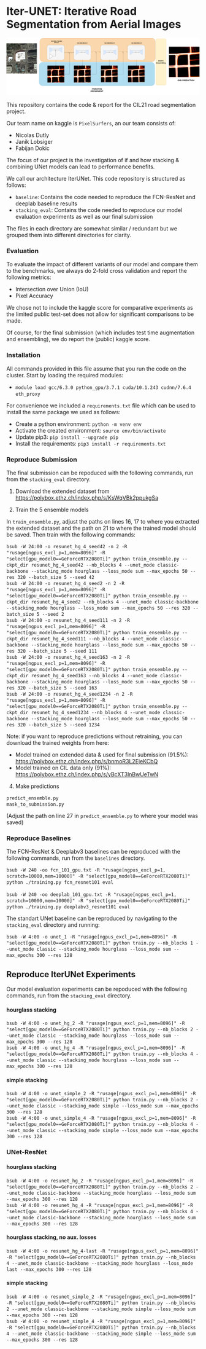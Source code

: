 # Iter-UNET: Iterative Road Segmentation from Aerial Images


![header](header.png)

This repository contains the code & report for the CIL21 road segmentation project.

Our team name on kaggle is `PixelSurfers`, an our team consists of:

 - Nicolas Dutly
 - Janik Lobsiger
 - Fabijan Dokic

The focus of our project is the investigation of if and how stacking & combining UNet models can lead to performance benefits.

We call our architecture IterUNet. This code repository is structured as follows:

 - `baseline`: Contains the code needed to reproduce the FCN-ResNet and deeplab baseline results
 - `stacking_eval`: Contains the code needed to reproduce our model evaluation experiments as well as our final submission

 The files in each directory are somewhat similar / redundant but we grouped them into different directories for clarity.

### Evaluation

To evaluate the impact of different variants of our model and compare them to the benchmarks, we always do 2-fold cross validation and report the following metrics:

 - Intersection over Union (IoU)
 - Pixel Accuracy

We chose not to include the kaggle score for comparative experiments as the limited public test-set does not allow for significant comparisons to be made.

Of course, for the final submission (which includes test time augmentation and ensembling), we do report the (public) kaggle score.

### Installation


All commands provided in this file assume that you run the code on the cluster. Start by loading the required modules:

 - `module load gcc/6.3.0 python_gpu/3.7.1 cuda/10.1.243 cudnn/7.6.4 eth_proxy`

For convenience we included a `requirements.txt` file which can be used to install the same package we used as follows:

- Create a python environment: `python -m venv env`
- Activate the created environment: `source env/bin/activate`
- Update pip3: `pip install --upgrade pip`
- Install the requirements: `pip3 install -r requirements.txt`

### Reproduce Submission
The final submission can be repoduced with the following commands, run from the `stacking_eval` directory.

1. Download the extended dataset from
https://polybox.ethz.ch/index.php/s/KsWqVBk2ppukgSa

2. Train the 5 ensemble models

In `train_ensemble.py`, adjust the paths on lines 16, 17 to where you extracted the extended dataset and the path on 21 to where the trained model should be saved. Then train with the following commands:
```
bsub -W 24:00 -o resunet_hg_4_seed42 -n 2 -R "rusage[ngpus_excl_p=1,mem=8096]" -R "select[gpu_model0==GeForceRTX2080Ti]" python train_ensemble.py --ckpt_dir resunet_hg_4_seed42 --nb_blocks 4 --unet_mode classic-backbone --stacking_mode hourglass --loss_mode sum --max_epochs 50 --res 320 --batch_size 5 --seed 42
bsub -W 24:00 -o resunet_hg_4_seed2 -n 2 -R "rusage[ngpus_excl_p=1,mem=8096]" -R "select[gpu_model0==GeForceRTX2080Ti]" python train_ensemble.py --ckpt_dir resunet_hg_4_seed2 --nb_blocks 4 --unet_mode classic-backbone --stacking_mode hourglass --loss_mode sum --max_epochs 50 --res 320 --batch_size 5 --seed 2
bsub -W 24:00 -o resunet_hg_4_seed111 -n 2 -R "rusage[ngpus_excl_p=1,mem=8096]" -R "select[gpu_model0==GeForceRTX2080Ti]" python train_ensemble.py --ckpt_dir resunet_hg_4_seed111 --nb_blocks 4 --unet_mode classic-backbone --stacking_mode hourglass --loss_mode sum --max_epochs 50 --res 320 --batch_size 5 --seed 111
bsub -W 24:00 -o resunet_hg_4_seed163 -n 2 -R "rusage[ngpus_excl_p=1,mem=8096]" -R "select[gpu_model0==GeForceRTX2080Ti]" python train_ensemble.py --ckpt_dir resunet_hg_4_seed163 --nb_blocks 4 --unet_mode classic-backbone --stacking_mode hourglass --loss_mode sum --max_epochs 50 --res 320 --batch_size 5 --seed 163
bsub -W 24:00 -o resunet_hg_4_seed1234 -n 2 -R "rusage[ngpus_excl_p=1,mem=8096]" -R "select[gpu_model0==GeForceRTX2080Ti]" python train_ensemble.py --ckpt_dir resunet_hg_4_seed1234 --nb_blocks 4 --unet_mode classic-backbone --stacking_mode hourglass --loss_mode sum --max_epochs 50 --res 320 --batch_size 5 --seed 1234
```
Note: if you want to reproduce predictions without retraining, you can download the trained weights from here:
- Model trained on extended data & used for final submission (91.5%): 
https://polybox.ethz.ch/index.php/s/bnmoR3L2EjeKCbQ
- Model trained on CIL data only (91%):
https://polybox.ethz.ch/index.php/s/yBcXT3lnBwUeTwN

4. Make predictions
```
predict_ensemble.py
mask_to_submission.py
```
(Adjust the path on line 27 in `predict_ensemble.py` to where your model was saved)


### Reproduce Baselines

The FCN-ResNet & Deeplabv3 baselines can be reproduced with the following commands, run from the `baselines` directory.

```
bsub -W 240 -oo fcn_101_gpu.txt -R "rusage[ngpus_excl_p=1, scratch=10000,mem=10000]" -R "select[gpu_model0==GeForceRTX2080Ti]" python ./training.py fcn_resnet101 eval

bsub -W 240 -oo deeplab_101_gpu.txt -R "rusage[ngpus_excl_p=1, scratch=10000,mem=10000]" -R "select[gpu_model0==GeForceRTX2080Ti]" python ./training.py deeplabv3_resnet101 eval

```

The standart UNet baseline can be reproduced by navigating to the `stacking_eval` directory and running:

```
bsub -W 4:00 -o unet_1 -R "rusage[ngpus_excl_p=1,mem=8096]" -R "select[gpu_model0==GeForceRTX2080Ti]" python train.py --nb_blocks 1 --unet_mode classic --stacking_mode hourglass --loss_mode sum --max_epochs 300 --res 128
```

## Reproduce IterUNet Experiments

Our model evaluation experiments can be repoduced with the following commands, run from the `stacking_eval` directory.


#### hourglass stacking

```
bsub -W 4:00 -o unet_hg_2 -R "rusage[ngpus_excl_p=1,mem=8096]" -R "select[gpu_model0==GeForceRTX2080Ti]" python train.py --nb_blocks 2 --unet_mode classic --stacking_mode hourglass --loss_mode sum --max_epochs 300 --res 128
bsub -W 4:00 -o unet_hg_4 -R "rusage[ngpus_excl_p=1,mem=8096]" -R "select[gpu_model0==GeForceRTX2080Ti]" python train.py --nb_blocks 4 --unet_mode classic --stacking_mode hourglass --loss_mode sum --max_epochs 300 --res 128
```

#### simple stacking
```
bsub -W 4:00 -o unet_simple_2 -R "rusage[ngpus_excl_p=1,mem=8096]" -R "select[gpu_model0==GeForceRTX2080Ti]" python train.py --nb_blocks 2 --unet_mode classic --stacking_mode simple --loss_mode sum --max_epochs 300 --res 128
bsub -W 4:00 -o unet_simple_4 -R "rusage[ngpus_excl_p=1,mem=8096]" -R "select[gpu_model0==GeForceRTX2080Ti]" python train.py --nb_blocks 4 --unet_mode classic --stacking_mode simple --loss_mode sum --max_epochs 300 --res 128
```

### UNet-ResNet


#### hourglass stacking
```
bsub -W 4:00 -o resunet_hg_2 -R "rusage[ngpus_excl_p=1,mem=8096]" -R "select[gpu_model0==GeForceRTX2080Ti]" python train.py --nb_blocks 2 --unet_mode classic-backbone --stacking_mode hourglass --loss_mode sum --max_epochs 300 --res 128
bsub -W 4:00 -o resunet_hg_4 -R "rusage[ngpus_excl_p=1,mem=8096]" -R "select[gpu_model0==GeForceRTX2080Ti]" python train.py --nb_blocks 4 --unet_mode classic-backbone --stacking_mode hourglass --loss_mode sum --max_epochs 300 --res 128
```

####  hourglass stacking, no aux. losses
```
bsub -W 4:00 -o resunet_hg_4-last -R "rusage[ngpus_excl_p=1,mem=8096]" -R "select[gpu_model0==GeForceRTX2080Ti]" python train.py --nb_blocks 4 --unet_mode classic-backbone --stacking_mode hourglass --loss_mode last --max_epochs 300 --res 128
```

#### simple stacking
```
bsub -W 4:00 -o resunet_simple_2 -R "rusage[ngpus_excl_p=1,mem=8096]" -R "select[gpu_model0==GeForceRTX2080Ti]" python train.py --nb_blocks 2 --unet_mode classic-backbone --stacking_mode simple --loss_mode sum --max_epochs 300 --res 128
bsub -W 4:00 -o resunet_simple_4 -R "rusage[ngpus_excl_p=1,mem=8096]" -R "select[gpu_model0==GeForceRTX2080Ti]" python train.py --nb_blocks 4 --unet_mode classic-backbone --stacking_mode simple --loss_mode sum --max_epochs 300 --res 128
```


